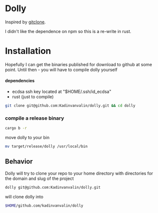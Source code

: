 # Dolly

Inspired by [gitclone](https://github.com/khoberg/gitclone).

I didn't like the dependence on npm so this is a re-write in rust. 

# Installation
Hopefully I can get the binaries published for download to github at some point. Until then - you will have to compile dolly yourself

#### dependencies
- ecdsa ssh key located at "$HOME/.ssh/id_ecdsa"
- rust (just to compile)

```bash
git clone git@github.com:Kadinvanvalin/dolly.git && cd dolly
```
### compile a release binary
```bash
cargo b -r
```
move dolly to your bin
```bash 
mv target/release/dolly /usr/local/bin
```


## Behavior

Dolly will try to clone your repo to your home directory with directories for the domain and slug of the project
```bash
dolly git@github.com:Kadinvanvalin/dolly.git
```
will clone dolly into 

```bash
$HOME/github.com/kadinvanvalin/dolly
```
